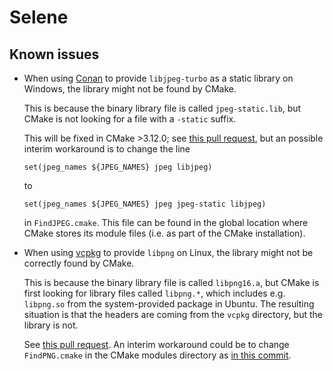 # Selene

## Known issues

* When using [Conan](https://conan.io/) to provide `libjpeg-turbo` as a static library on Windows, the library might not
be found by CMake.

  This is because the binary library file is called `jpeg-static.lib`, but CMake is not looking for a file with a
  `-static` suffix.
  
  This will be fixed in CMake >3.12.0; see
  [this pull request](https://gitlab.kitware.com/cmake/cmake/merge_requests/2059), but an possible interim workaround
  is to change the line
  
      set(jpeg_names ${JPEG_NAMES} jpeg libjpeg)

  to
  
      set(jpeg_names ${JPEG_NAMES} jpeg jpeg-static libjpeg)

  in `FindJPEG.cmake`.
  This file can be found in the global location where CMake stores its module files (i.e. as part of
  the CMake installation).
  
* When using [vcpkg](https://github.com/Microsoft/vcpkg) to provide `libpng` on Linux, the library might not be
correctly found by CMake.

  This is because the binary library file is called `libpng16.a`, but CMake is first looking for library files called
  `libpng.*`, which includes e.g. `libpng.so` from the system-provided package in Ubuntu.
  The resulting situation is that the headers are coming from the `vcpkg` directory, but the library is not.
  
  See [this pull request](https://gitlab.kitware.com/cmake/cmake/merge_requests/2094).
  An interim workaround could be to change `FindPNG.cmake` in the CMake modules directory as
  [in this commit](https://gitlab.kitware.com/cmake/cmake/commit/ac84eabefc05d155d14c9b626f4abc2e62b8e37a).  